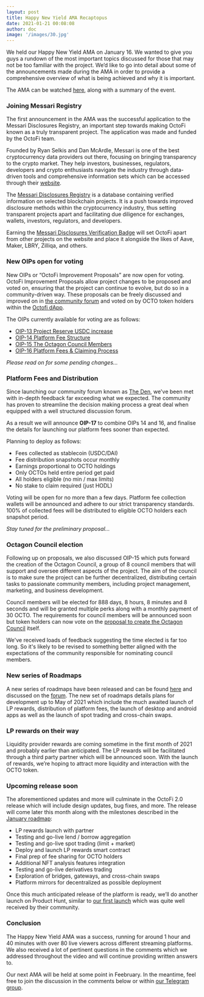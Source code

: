 ```yaml
---
layout: post
title: Happy New Yield AMA Recaptopus
date: 2021-01-21 00:08:08
author: doc
image: '/images/30.jpg'
---
```


We held our Happy New Yield AMA on January 16. We wanted to give you guys a rundown of the most important topics discussed for those that may not be too familiar with the project. We’d like to go into detail about some of the announcements made during the AMA in order to provide a comprehensive overview of what is being achieved and why it is important. 

The AMA can be watched [here](https://den.octo.fi/d/115-ama-16-jan-2021-happy-new-yield), along with a summary of the event.

### Joining Messari Registry

The first announcement in the AMA was the successful application to the Messari Disclosures Registry, an important step towards making OctoFi known as a truly transparent project. The application was made and funded by the OctoFi team.

Founded by Ryan Selkis and Dan McArdle, Messari is one of the best cryptocurrency data providers out there, focusing on bringing transparency to the crypto market. They help investors, businesses, regulators, developers and crypto enthusiasts navigate the industry through data-driven tools and comprehensive information sets which can be accessed through their [website](https://messari.io/). 

The [Messari Disclosures Registry](https://messari.io/registry) is a database containing verified information on selected blockchain projects. It is a push towards improved disclosure methods within the cryptocurrency industry, thus setting transparent projects apart and facilitating due diligence for exchanges, wallets, investors, regulators, and developers.

Earning the [Messari Disclosures Verification Badge](https://messari.io/article/transparency-2020) will set OctoFi apart from other projects on the website and place it alongside the likes of Aave, Maker, LBRY, Zilliqa, and others.

### New OIPs open for voting

New OIPs or “OctoFi Improvement Proposals” are now open for voting. OctoFi Improvement Proposals allow project changes to be proposed and voted on, ensuring that the project can continue to evolve, but do so in a community-driven way. These proposals can be freely discussed and improved on in [the community forum](https://den.octo.fi/t/feedback) and voted on by OCTO token holders within the [Octofi dApp](https://app.octo.fi/#/tools/governance/octofi). 

The OIPs currently available for voting are as follows:

- [OIP-13 Project Reserve USDC increase](https://den.octo.fi/d/144-oip-13-project-reserve-usdc-increase)
- [OIP-14 Platform Fee Structure](https://den.octo.fi/d/145-oip-14-platform-fee-structure)
- [OIP-15 The Octagon Council Members](https://den.octo.fi/d/146-oip-15-the-octagon-council-members)
- [OIP-16 Platform Fees & Claiming Process](https://den.octo.fi/d/147-oip-16-platform-fees-claiming-process)

*Please read on for some pending changes...*

### Platform Fees and Distribution

Since launching our community forum known as [The Den](https://den.octo.fi), we've been met with in-depth feedback far exceeding what we expected. The community has proven to streamline the decision making process a great deal when equipped with a well structured discussion forum. 

As a result we will announce **OIP-17** to combine OIPs 14 and 16, and finalise the details for launching our platform fees sooner than expected. 

Planning to deploy as follows:

- Fees collected as stablecoin (USDC/DAI)
- Fee distribution snapshots occur monthly
- Earnings proportional to OCTO holdings
- Only OCTOs held entire period get paid
- All holders eligible (no min / max limits)
- No stake to claim required (just HODL)

Voting will be open for no more than a few days. Platform fee collection wallets will be announced and adhere to our strict transparency standards. 100% of collected fees will be distributed to eligible OCTO holders each snapshot period.

*Stay tuned for the preliminary proposal...*

### Octagon Council election

Following up on proposals, we also discussed OIP-15 which puts forward the creation of the Octagon Council, a group of 8 council members that will support and oversee different aspects of the project. The aim of the council is to make sure the project can be further decentralized, distributing certain tasks to passionate community members, including project management, marketing, and business development.

Council members will be elected for 888 days, 8 hours, 8 minutes and 8 seconds and will be granted multiple perks along with a monthly payment of 30 OCTO. The requirements for council members will be announced soon but token holders can now vote on the [proposal to create the Octagon Council](https://den.octo.fi/d/146-oip-15-the-octagon-council-members) itself.

We've received loads of feedback suggesting the time elected is far too long. So it's likely to be revised to something better aligned with the expectations of the community responsible for nominating council members.

### New series of Roadmaps

A new series of roadmaps have been released and can be found [here](https://docs.octo.fi/docs/roadmap/) and discussed on the [forum](https://den.octo.fi/t/roadmap). The new set of roadmaps details plans for development up to May of 2021 which include the much awaited launch of LP rewards, distribution of platform fees, the launch of desktop and android apps as well as the launch of  spot trading and cross-chain swaps.

### LP rewards on their way

Liquidity provider rewards are coming sometime in the first month of 2021 and probably earlier than anticipated. The LP rewards will be facilitated through a third party partner which will be announced soon. With the launch of rewards, we’re hoping to attract more liquidity and interaction with the OCTO token.

### Upcoming release soon

The aforementioned updates and more will culminate in the OctoFi 2.0 release which will include design updates, bug fixes, and more. The release will come later this month along with the milestones described in the [January roadmap](https://docs.octo.fi/docs/roadmap/#-in-progress-q1-happynewyield-2021):

- LP rewards launch with partner
- Testing and go-live lend / borrow aggregation
- Testing and go-live spot trading (limit + market)
- Deploy and launch LP rewards smart contract
- Final prep of fee sharing for OCTO holders
- Additional NFT analysis features integration
- Testing and go-live derivatives trading
- Exploration of bridges, gateways, and cross-chain swaps
- Platform mirrors for decentralized as possible deployment

Once this much anticipated release of the platform is ready, we’ll do another launch on Product Hunt, similar to [our first launch](https://www.producthunt.com/posts/octofi) which was quite well received by their community.

### Conclusion

The Happy New Yield AMA was a success, running for around 1 hour and 40 minutes with over 80 live viewers across different streaming platforms. We also received a lot of pertinent questions in the comments which we addressed throughout the video and will continue providing written answers to.

Our next AMA will be held at some point in Feebruary. In the meantime, feel free to join the discussion in the comments below or within [our Telegram group](https://t.me/OctoFiCommunity). 
